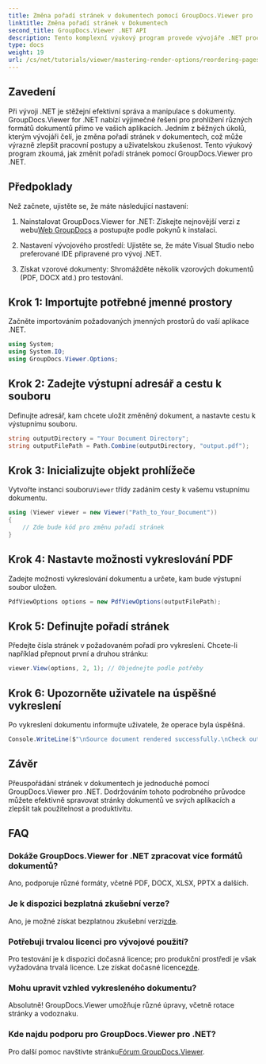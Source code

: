 ```yaml
---
title: Změna pořadí stránek v dokumentech pomocí GroupDocs.Viewer pro .NET
linktitle: Změna pořadí stránek v Dokumentech
second_title: GroupDocs.Viewer .NET API
description: Tento komplexní výukový program provede vývojáře .NET procesem přeskupování stránek v různých formátech dokumentů pomocí GroupDocs.Viewer pro .NET.
type: docs
weight: 19
url: /cs/net/tutorials/viewer/mastering-render-options/reordering-pages-in-document/
---
```

## Zavedení

Při vývoji .NET je stěžejní efektivní správa a manipulace s dokumenty. GroupDocs.Viewer for .NET nabízí výjimečné řešení pro prohlížení různých formátů dokumentů přímo ve vašich aplikacích. Jedním z běžných úkolů, kterým vývojáři čelí, je změna pořadí stránek v dokumentech, což může výrazně zlepšit pracovní postupy a uživatelskou zkušenost. Tento výukový program zkoumá, jak změnit pořadí stránek pomocí GroupDocs.Viewer pro .NET.

## Předpoklady

Než začnete, ujistěte se, že máte následující nastavení:

1.  Nainstalovat GroupDocs.Viewer for .NET: Získejte nejnovější verzi z webu[Web GroupDocs](https://releases.groupdocs.com/viewer/net/) a postupujte podle pokynů k instalaci.
   
2. Nastavení vývojového prostředí: Ujistěte se, že máte Visual Studio nebo preferované IDE připravené pro vývoj .NET.

3. Získat vzorové dokumenty: Shromážděte několik vzorových dokumentů (PDF, DOCX atd.) pro testování.

## Krok 1: Importujte potřebné jmenné prostory

Začněte importováním požadovaných jmenných prostorů do vaší aplikace .NET.

```csharp
using System;
using System.IO;
using GroupDocs.Viewer.Options;
```

## Krok 2: Zadejte výstupní adresář a cestu k souboru

Definujte adresář, kam chcete uložit změněný dokument, a nastavte cestu k výstupnímu souboru.

```csharp
string outputDirectory = "Your Document Directory";
string outputFilePath = Path.Combine(outputDirectory, "output.pdf");
```

## Krok 3: Inicializujte objekt prohlížeče

 Vytvořte instanci souboru`Viewer` třídy zadáním cesty k vašemu vstupnímu dokumentu.

```csharp
using (Viewer viewer = new Viewer("Path_to_Your_Document"))
{
    // Zde bude kód pro změnu pořadí stránek
}
```

## Krok 4: Nastavte možnosti vykreslování PDF

Zadejte možnosti vykreslování dokumentu a určete, kam bude výstupní soubor uložen.

```csharp
PdfViewOptions options = new PdfViewOptions(outputFilePath);
```

## Krok 5: Definujte pořadí stránek

Předejte čísla stránek v požadovaném pořadí pro vykreslení. Chcete-li například přepnout první a druhou stránku:

```csharp
viewer.View(options, 2, 1); // Objednejte podle potřeby
```

## Krok 6: Upozorněte uživatele na úspěšné vykreslení

Po vykreslení dokumentu informujte uživatele, že operace byla úspěšná.

```csharp
Console.WriteLine($"\nSource document rendered successfully.\nCheck output in {outputDirectory}.");
```

## Závěr

Přeuspořádání stránek v dokumentech je jednoduché pomocí GroupDocs.Viewer pro .NET. Dodržováním tohoto podrobného průvodce můžete efektivně spravovat stránky dokumentů ve svých aplikacích a zlepšit tak použitelnost a produktivitu.

## FAQ

### Dokáže GroupDocs.Viewer for .NET zpracovat více formátů dokumentů?
Ano, podporuje různé formáty, včetně PDF, DOCX, XLSX, PPTX a dalších.

### Je k dispozici bezplatná zkušební verze?
 Ano, je možné získat bezplatnou zkušební verzi[zde](https://releases.groupdocs.com/).

### Potřebuji trvalou licenci pro vývojové použití?
 Pro testování je k dispozici dočasná licence; pro produkční prostředí je však vyžadována trvalá licence. Lze získat dočasné licence[zde](https://purchase.groupdocs.com/temporary-license/).

### Mohu upravit vzhled vykresleného dokumentu?
Absolutně! GroupDocs.Viewer umožňuje různé úpravy, včetně rotace stránky a vodoznaku.

### Kde najdu podporu pro GroupDocs.Viewer pro .NET?
 Pro další pomoc navštivte stránku[Fórum GroupDocs.Viewer](https://forum.groupdocs.com/c/viewer/9).